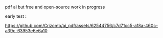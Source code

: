 pdf ai but free and open-source
work in progress

early test : 

https://github.com/Crizomb/ai_pdf/assets/62544756/c7d71cc5-a18a-460c-a39c-63953e6e6a10


